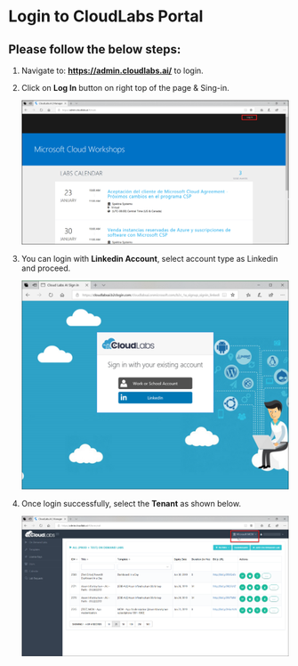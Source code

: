 # Login to CloudLabs Portal

## Please follow the below steps:

1. Navigate to: **https://admin.cloudlabs.ai/** to login.

2. Click on **Log In** button on right top of the page & Sing-in.

   ![](images/imagelogin01.png)

3. You can login with **Linkedin Account**, select account type as Linkedin and proceed.

   ![](images/imagelogin2.png)

4. Once login successfully, select the **Tenant** as shown below.

   ![](images/imagelogin3.png)


